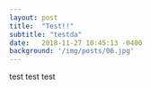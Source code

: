 ```yaml
---
layout: post
title:  "Test!!"
subtitle: "testda"
date:   2018-11-27 10:45:13 -0400
background: '/img/posts/06.jpg'
---
```


test
test
test